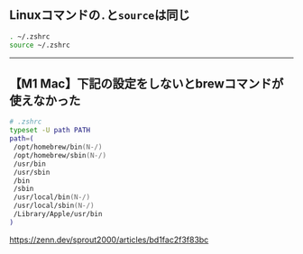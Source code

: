 ## Linuxコマンドの`.`と`source`は同じ
```bash
. ~/.zshrc
source ~/.zshrc
```

---

## 【M1 Mac】下記の設定をしないとbrewコマンドが使えなかった
```zsh
# .zshrc
typeset -U path PATH
path=(
 /opt/homebrew/bin(N-/)
 /opt/homebrew/sbin(N-/)
 /usr/bin
 /usr/sbin
 /bin
 /sbin
 /usr/local/bin(N-/)
 /usr/local/sbin(N-/)
 /Library/Apple/usr/bin
)
```
https://zenn.dev/sprout2000/articles/bd1fac2f3f83bc
